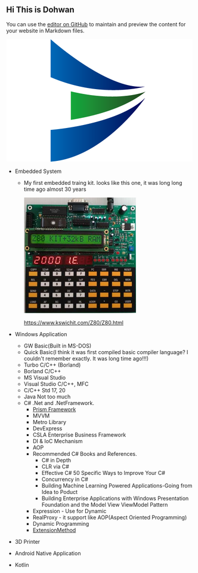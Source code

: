 ## Hi This is Dohwan

You can use the [editor on GitHub](https://github.com/onewaylight/engineering/edit/master/README.md) to maintain and preview the content for your website in Markdown files.

![Image](images/logo.png)


- Embedded System

  - My first embedded traing kit. looks like this one, it was long long time ago almost 30 years
  
    ![Image](images/z80trkit-sm.jpg) 
    
    https://www.kswichit.com/Z80/Z80.html

- Windows Application 
  - GW Basic(Built in MS-DOS)
  - Quick Basic(I think it was first compiled basic compiler language? I couldn't remember exactly. It was long time ago!!!)
  - Turbo C/C++ (Borland)
  - Borland C/C++
  - MS Visual Studio 
  - Visual Studio C/C++, MFC 
  - C/C++ Std 17, 20
  - Java Not too much
  - C# .Net and .NetFramework.
    - [Prism Framework](https://prismlibrary.com/)
    - MVVM
    - Metro Library
    - DevExpress
    - CSLA Enterprise Business Framework
    - DI & IoC Mechanism
    - AOP
    - Recommended C# Books and References.
      - C# in Depth
      - CLR via C# 
      - Effective C# 50 Specific Ways to Improve Your C#
      - Concurrency in C#
      - Building Machine Learning Powered Applications-Going from Idea to Poduct
      - Building Enterprise Applications with Windows Presentation Foundation and the Model View ViewModel Pattern
    - Expression - Use for Dynamic
    - RealProxy - it support like AOP(Aspect Oriented Programming)
    - Dynamic Programming
    - [ExtensionMethod](https://michaelscodingspot.com/extension-methods/)

- 3D Printer
- Android Native Application
- Kotlin 
